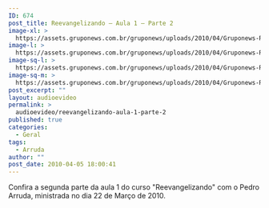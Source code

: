 ```yaml
---
ID: 674
post_title: Reevangelizando – Aula 1 – Parte 2
image-xl: >
  https://assets.gruponews.com.br/gruponews/uploads/2010/04/Gruponews-ReevangelizandoAula1Parte2380-887.jpg
image-l: >
  https://assets.gruponews.com.br/gruponews/uploads/2010/04/Gruponews-ReevangelizandoAula1Parte2380-887.jpg
image-sq-l: >
  https://assets.gruponews.com.br/gruponews/uploads/2010/04/Gruponews-ReevangelizandoAula1Parte2380-887.jpg
image-sq-m: >
  https://assets.gruponews.com.br/gruponews/uploads/2010/04/Gruponews-ReevangelizandoAula1Parte2380-887.jpg
post_excerpt: ""
layout: audioevideo
permalink: >
  audioevideo/reevangelizando-aula-1-parte-2
published: true
categories:
  - Geral
tags:
  - Arruda
author: ""
post_date: 2010-04-05 18:00:41
---
```

Confira a segunda parte da aula 1 do curso "Reevangelizando" com o Pedro Arruda, ministrada no dia 22 de Março de 2010.